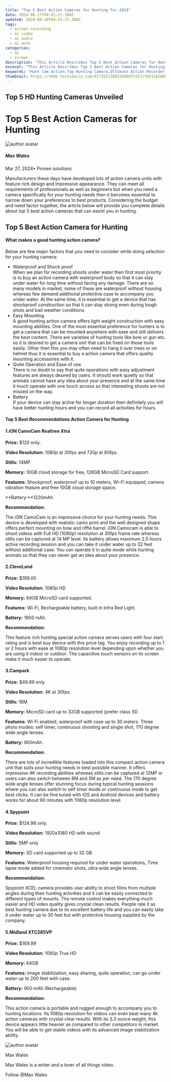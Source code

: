 ```yaml
---
title: "Top 5 Best Action Cameras for Hunting for 2024"
date: 2024-06-17T04:41:27.388Z
updated: 2024-06-18T04:41:27.388Z
tags: 
  - screen-recording
  - ai video
  - ai audio
  - ai auto
categories: 
  - ai
  - screen
description: "This Article Describes Top 5 Best Action Cameras for Hunting for 2024"
excerpt: "This Article Describes Top 5 Best Action Cameras for Hunting for 2024"
keywords: "Hunt Cam Action,Top Hunting Camera,Ultimate Action Recorder,Prime Huntside View,Elite Cam Shotter,Best Cam for Tracking,Pro Hunting Vision"
thumbnail: https://thmb.techidaily.com/91715213b833560df5357cf6515828851bc7618f2025585b01b64f73f1ad8f14.jpg
---
```


## Top 5 HD Hunting Cameras Unveiled

# Top 5 Best Action Cameras for Hunting

![author avatar](https://images.wondershare.com/filmora/article-images/max-wales-author.jpg)

##### Max Wales

 Mar 27, 2024• Proven solutions

 Manufacturers these days have developed lots of action camera units with feature rich design and impressive appearance. They can meet all requirements of professionals as well as beginners but when you need a camera specifically for your hunting needs then it becomes essential to narrow down your preferences to best products. Considering the budget and need factor together, the article below will provide you complete details about top 5 best action cameras that can assist you in hunting.

## Top 5 Best Action Camera for Hunting

#### What makes a good hunting action camera?

 Below are few major factors that you need to consider while doing selection for your hunting camera:

* Waterproof and Shock proof  
 When we plan for recording shoots under water then first most priority is to buy an action camera with waterproof body so that it can stay under water for long time without facing any damage. There are so many models in market; some of these are waterproof without housing whereas few demand additional protective case to accompany you under water. At the same time, it is essential to get a device that has shockproof construction so that it can stay strong even during tough shots and bad weather conditions.
* Easy Mounting  
 A good hunting action camera offers light weight construction with easy mounting abilities. One of the most essential preference for hunters is to get a camera that can be mounted anywhere with ease and still delivers the best content. There are varieties of hunting tools like bow or gun etc. so it is desired to get a camera unit that can be fixed on these tools easily. Other then this you may often need to hang it over trees or on helmet thus it is essential to buy a action camera that offers quality mounting accessories with it.
* Quite Operation and Ease of use  
 There is no doubt to say that quite operations with easy adjustment features are always desired by users. It should work quietly so that animals cannot have any idea about your presence and at the same time it much operate with one touch access so that interesting shoots are not missed on the way.
* Battery  
 If your device can stay active for longer duration then definitely you will have better hunting hours and you can record all activities for hours.

#### Top 5 Best Recommendations Action Camera for Hunting

#### 1.iON CamoCam Realtree Xtra

**Price:** $120 only.

**Video Resolution:** 1080p at 30fps and 720p at 60fps.

**Stills:** 14MP.

**Memory:** 10GB cloud storage for free, 128GB MicroSD Card support.

**Features:** Shockproof, waterproof up to 10 meters, Wi-Fi equipped, camera vibration feature and free 10GB cloud storage space.

**Battery:**1220mAh

**Recommendation:**

 The iON CamoCam is an impressive choice for your hunting needs. This device is developed with realistic camo print and the well designed shape offers perfect mounting on bow and riffle barrel. iON Camocam is able to shoot videos with Full HD (1080p) resolution at 30fps frame rate whereas stills can be captured at 14 MP level. Its battery allows maximum 2.5 hours active recording session and you can take it under water up to 32 feet without additional case. You can operate it in quite mode while hunting animals so that they can never get an idea about your presence.

#### 2.CleveLand

**Price:** $199.00

**Video Resolution:** 1080p HD

**Memory:** 64GB MicroSD card supported.

**Features:** Wi-Fi, Rechargeable battery, built in Infra Red Light.

**Battery:** 1900 mAh.

**Recommendation:**

 This feature rich hunting special action camera serves users with four start rating and is best buy device with this price tag. You enjoy recording up to 1 or 2 hours with ease at 1080p resolution level depending upon whether you are using it indoor or outdoor. The capacitive touch sensors on its screen make it much easier to operate.

#### 3.Campark

**Price:** $49.99 only.

**Video Resolution:** 4K at 30fps.

**Stills:** 16M

**Memory:** MicroSD card up to 32GB supported (prefer class 10)

**Features:**  Wi-Fi enabled, waterproof with case up to 30 meters. Three photo modes: self timer, continuous shooting and single shot, 170 degree wide angle lenses.

**Battery:** 900mAh.

**Recommendation:**

 There are lots of incredible features loaded into this compact action camera unit that suits your hunting needs in best possible manner. It offers impressive 4K recording abilities whereas stills can be captured at 12MP or users can also switch between 8M and 5M as per need. The 170 degree wide angle lenses offer stunning focus during typical hunting sessions where you can also switch to self timer mode or continuous mode to get best clicks. It can be fine tuned with iOS and Android devices and battery works for about 90 minutes with 1080p resolution level.

#### 4.Spypoint

**Price:** $124.98 only.

**Video Resolution:** 1920x1080 HD with sound

**Stills:** 5MP only

**Memory:** SD card supported up to 32 GB

**Features:** Waterproof housing required for under water operations, Time lapse mode added for cinematic shots, ultra wide angle lenses.

**Recommendation:**

 Spypoint XCEL camera provides user ability to shoot films from multiple angles during their hunting activities and it can be easily connected to different types of mounts. The remote control makes everything much easier and HD video quality gives crystal clean results. People rate it as best hunting camera due to its excellent battery life and you can easily take it under water up to 30 feet but with protective housing supplied by the company.

#### 5.Midland XTC285VP

**Price:** $169.99

**Video Resolution:** 1080p True HD

**Memory:** 64GB

**Features:**  Image stabilization, easy sharing, quite operation, can go under water up to 200 feet with case.

**Battery:** 900 mAh (Rechargeable)

**Recommendation:**

 This action camera is portable and rugged enough to accompany you to hunting locations. Its 1080p resolution for videos can even beat many 4k action cameras with crystal clear results. With its 3.3 ounce weight, this device appears little heavier as compared to other competitors in market. You will be able to get stable videos with its advanced image stabilization ability.

![author avatar](https://images.wondershare.com/filmora/article-images/max-wales-author.jpg)

Max Wales

Max Wales is a writer and a lover of all things video.

Follow @Max Wales


<ins class="adsbygoogle"
     style="display:block"
     data-ad-format="autorelaxed"
     data-ad-client="ca-pub-7571918770474297"
     data-ad-slot="1223367746"></ins>



<ins class="adsbygoogle"
     style="display:block"
     data-ad-client="ca-pub-7571918770474297"
     data-ad-slot="8358498916"
     data-ad-format="auto"
     data-full-width-responsive="true"></ins>




